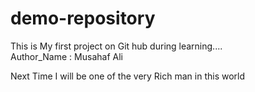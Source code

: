 # demo-repository
This is My first project on Git hub during learning....
<br>
Author_Name : Musahaf Ali

Next Time I will be one of the very Rich man in this world 
